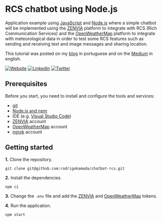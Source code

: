 # RCS chatbot using Node.js

Application example using [JavaScript](https://developer.mozilla.org/docs/Web/JavaScript) and [Node.js](https://nodejs.org/) where a simple chatbot will be implemented using the [ZENVIA](https://www.zenvia.com/) platform to integrate with RCS (Rich Communication Services) and the [OpenWeatherMap](https://www.openweathermap.org/) platform to integrate with meteorological data in order to test some RCS features such as sending and receiving text and image messages and sharing location.

This tutorial was posted on my [blog](https://rodrigo.kamada.com.br/blog/como-construir-um-chatbot-de-previsao-do-tempo-no-canal-rcs-usando-nodejs) in portuguese and on the [Medium]() in english.



[![Website](https://shields.braskam.com/v1/shields?name=website&format=rectangle&size=small&radius=5)](https://rodrigo.kamada.com.br)
[![LinkedIn](https://shields.braskam.com/v1/shields?name=linkedin&format=rectangle&size=small&radius=5)](https://www.linkedin.com/in/rodrigokamada)
[![Twitter](https://shields.braskam.com/v1/shields?name=twitter&format=rectangle&size=small&radius=5&socialAccount=rodrigokamada)](https://twitter.com/rodrigokamada)



## Prerequisites


Before you start, you need to install and configure the tools and services:

* [git](https://git-scm.com/)
* [Node.js and npm](https://nodejs.org/)
* IDE (e.g. [Visual Studio Code](https://code.visualstudio.com/))
* [ZENVIA](https://app.zenvia.com/) account
* [OpenWeatherMap](https://home.openweathermap.org/users/sign_up) account
* [ngrok](https://dashboard.ngrok.com/signup) account



## Getting started


**1.** Clone the repository.

```shell
git clone git@github.com:rodrigokamada/chatbot-rcs.git
```

**2.** Install the dependencies.

```shell
npm ci
```

**3.** Change the `.env` file and add the [ZENVIA](https://app.zenvia.com/home/api) and [OpenWeatherMap](https://home.openweathermap.org/api_keys) tokens. 

**4.** Run the application.

```shell
npm start
```
